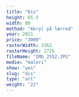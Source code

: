 ```yaml
---
title: "Dis"
height: 65.5
width: 80
method: "Akryl på lærred"
year: 2021
price: "3000"
rasterWidth: 3362
rasterHeight: 2725
fileName: "IMG_2552.JPG"
medie: "maleri"
show: "yes"
slug: "dis"
type: "art"
weight: "22"
---
```

